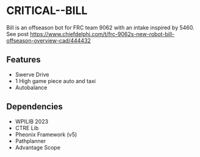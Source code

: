 ﻿# CRITICAL--BILL
Bill is an offseason bot for FRC team 9062 with an intake inspired by 5460. See post https://www.chiefdelphi.com/t/frc-9062s-new-robot-bill-offseason-overview-cad/444432
 
## Features
- Swerve Drive
- 1 High game piece auto and taxi
- Autobalance

## Dependencies
- WPILIB 2023
- CTRE Lib
- Pheonix Framework (v5)
- Pathplanner
- Advantage Scope

